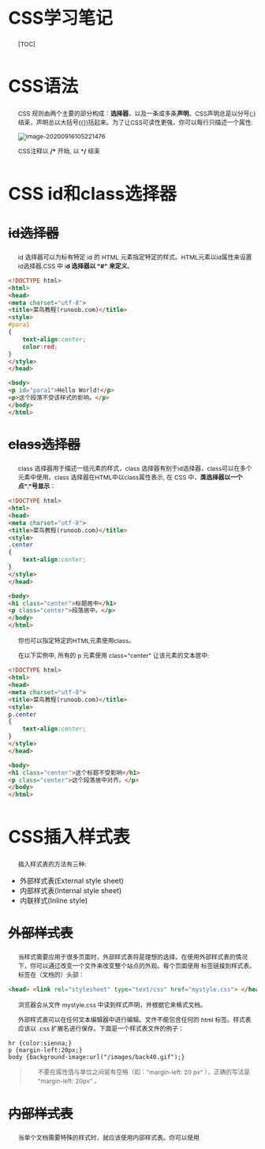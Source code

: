 # CSS学习笔记

[TOC]

# CSS语法

CSS 规则由两个主要的部分构成：**选择器**，以及一条或多条**声明**。CSS声明总是以分号(;)结束，声明总以大括号({})括起来。为了让CSS可读性更强，你可以每行只描述一个属性:

![image-20200916105221476](C:\Users\etan\AppData\Roaming\Typora\typora-user-images\image-20200916105221476.png)

CSS注释以 **/\*** 开始, 以 ***/** 结束

# CSS id和class选择器

## id选择器

id 选择器可以为标有特定 id 的 HTML 元素指定特定的样式。HTML元素以id属性来设置id选择器,CSS 中 i**d 选择器以 "#" 来定义**。

```html
<!DOCTYPE html>
<html>
<head>
<meta charset="utf-8"> 
<title>菜鸟教程(runoob.com)</title> 
<style>
#para1
{
	text-align:center;
	color:red;
} 
</style>
</head>

<body>
<p id="para1">Hello World!</p>
<p>这个段落不受该样式的影响。</p>
</body>
</html>
```

## class选择器

class 选择器用于描述一组元素的样式，class 选择器有别于id选择器，class可以在多个元素中使用。class 选择器在HTML中以class属性表示, 在 CSS 中，**类选择器以一个点"."号显示**：

```html
<!DOCTYPE html>
<html>
<head>
<meta charset="utf-8"> 
<title>菜鸟教程(runoob.com)</title> 
<style>
.center
{
	text-align:center;
}
</style>
</head>

<body>
<h1 class="center">标题居中</h1>
<p class="center">段落居中。</p> 
</body>
</html>
```

你也可以指定特定的HTML元素使用class。

在以下实例中, 所有的 p 元素使用 class="center" 让该元素的文本居中:

```html
<!DOCTYPE html>
<html>
<head>
<meta charset="utf-8"> 
<title>菜鸟教程(runoob.com)</title> 
<style>
p.center
{
	text-align:center;
}
</style>
</head>

<body>
<h1 class="center">这个标题不受影响</h1>
<p class="center">这个段落居中对齐。</p> 
</body>
</html>
```

# CSS插入样式表

插入样式表的方法有三种:

- 外部样式表(External style sheet)
- 内部样式表(Internal style sheet)
- 内联样式(Inline style)

## 外部样式表

当样式需要应用于很多页面时，外部样式表将是理想的选择。在使用外部样式表的情况下，你可以通过改变一个文件来改变整个站点的外观。每个页面使用 <link> 标签链接到样式表。 <link> 标签在（文档的）头部：

```html
<head> <link rel="stylesheet" type="text/css" href="mystyle.css"> </head>
```

浏览器会从文件 mystyle.css 中读到样式声明，并根据它来格式文档。

外部样式表可以在任何文本编辑器中进行编辑。文件不能包含任何的 html 标签。样式表应该以 .css 扩展名进行保存。下面是一个样式表文件的例子：

```
hr {color:sienna;} 
p {margin-left:20px;} 
body {background-image:url("/images/back40.gif");}
```

> 不要在属性值与单位之间留有空格（如："margin-left: 20 px" ），正确的写法是 "margin-left: 20px" 。

## 内部样式表

当单个文档需要特殊的样式时，就应该使用内部样式表。你可以使用 <style> 标签在文档头部定义内部样式表，就像这样:

```
<head> <style> hr {color:sienna;} p {margin-left:20px;} body {background-image:url("images/back40.gif");} </style> </head>
```

## 内联样式

由于要将表现和内容混杂在一起，内联样式会损失掉样式表的许多优势。请慎用这种方法，例如当样式仅需要在一个元素上应用一次时。

要使用内联样式，你需要在相关的标签内使用样式（style）属性。Style 属性可以包含任何 CSS 属性。本例展示如何改变段落的颜色和左外边距：

```
<p style="color:sienna;margin-left:20px">这是一个段落。</p>
```

## 多重样式优先级

一般情况下，优先级如下：

**内联样式）Inline style > （内部样式）Internal style sheet >（外部样式）External style sheet > 浏览器默认样式**

**内联样式 > id 选择器 > 类选择器 = 伪类选择器 = 属性选择器 > 标签选择器 = 伪元素选择器**

# CSS背景图像

默认情况下，背景图像进行平铺**重复**显示，以覆盖整个元素实体.

```html
body {background-image:url('paper.gif');}
```

如果图像只在水平方向平铺 (repeat-x), 页面背景会更好些:

```html
body
{
background-image:url('gradient2.png');
background-repeat:repeat-x;
}
```

如果你不想让图像平铺，你可以使用 background-repeat 属性:

```html
body
{
background-image:url('img_tree.png');
background-repeat:no-repeat;
}
```

利用 background-position 属性改变图像在背景中的位置:

```html
body
{
background-image:url('img_tree.png');
background-repeat:no-repeat;
background-position:right top;
}
```

设置`background-attachment:fixed`属性，使背景图片固定

```html
body 
{
background-image:url('smiley.gif');
background-repeat:no-repeat;
background-attachment:fixed;
}
```

背景属性简写，为了简化这些属性的代码，我们可以将这些属性合并在同一个属性中，背景的简写属性为 "background":

```html
body {background:#ffffff url('img_tree.png') no-repeat right top;}
```

当使用简写属性时，属性值的顺序为：:

- background-color
- background-image
- background-repeat
- background-attachment
- background-position

以上属性无需全部使用，你可以按照页面的实际需要使用.

# CSS文本

## 文本对齐

文本排列属性是用来设置文本的水平对齐方式。文本可居中或对齐到左或右,两端对齐.

当text-align设置为"justify"，每一行被展开为宽度相等，左，右外边距是对齐（如杂志和报纸）。

```html
h1 {text-align:center;}
p.date {text-align:right;}
p.main {text-align:justify;}
```

## 文本修饰

text-decoration 属性用来设置或删除文本的装饰。从设计的角度看 text-decoration属性主要是用来删除链接的下划线：

```
a {text-decoration:none;}
```

也可以这样装饰文字：

```
h1 {text-decoration:overline;/*上划线*/}
h2 {text-decoration:line-through;/*删除线*/}
h3 {text-decoration:underline;/*下划线*/}
```

## 文本转换

文本转换属性是用来指定在一个文本中的大写和小写字母。可用于所有字句变成大写或小写字母，或每个单词的首字母大写。

```
p.uppercase {text-transform:uppercase;}
p.lowercase {text-transform:lowercase;}
p.capitalize {text-transform:capitalize;/*首字母大写*/}
```

## 文本缩进

文本缩进属性是用来指定文本的第一行的缩进。

```
p {text-indent:50px;}
```

# CSS字体

font-family 属性设置文本的字体系列。

font-family 属性应该设置几个字体名称作为一种"后备"机制，如果浏览器不支持第一种字体，他将尝试下一种字体。

**注意**: 如果字体系列的名称超过一个字，它必须用引号，如Font Family："宋体"。

多个字体系列是用一个逗号分隔指明：

```
p{font-family:"Times New Roman", Times, serif;}
```

## 字体大小

font-size 属性设置文本的大小。

字体大小的值可以是绝对或相对的大小。

绝对大小：

- 设置一个指定大小的文本
- 不允许用户在所有浏览器中改变文本大小
- 确定了输出的物理尺寸时绝对大小很有用

相对大小：

- 相对于周围的元素来设置大小
- 允许用户在浏览器中改变文字大小

如果你不指定一个字体的大小，默认大小和普通文本段落一样，是16像素（16px=1em）。

### 设置字体大小像素

设置文字的大小与像素，让您完全控制文字大小：

```
h1 {font-size:40px;}
h2 {font-size:30px;}
p {font-size:14px;}
```

上面的例子可以在 Internet Explorer 9, Firefox, Chrome, Opera, 和 Safari 中通过缩放浏览器调整文本大小。

虽然可以通过浏览器的缩放工具调整文本大小，但是，这种调整是整个页面，而不仅仅是文本

### 用em来设置字体大小

为了避免Internet Explorer 中无法调整文本的问题，许多开发者使用 em 单位代替像素。

em的尺寸单位由W3C建议。

1em和当前字体大小相等。在浏览器中默认的文字大小是16px。

因此，1em的默认大小是16px。可以通过下面这个公式将像素转换为em：**px/16=em**

```
h1 {font-size:2.5em;} /* 40px/16=2.5em */
h2 {font-size:1.875em;} /* 30px/16=1.875em */
p {font-size:0.875em;} /* 14px/16=0.875em */
```

在上面的例子，em的文字大小是与前面的例子中像素一样。不过，如果使用 em 单位，则可以在所有浏览器中调整文本大小。

不幸的是，仍然是IE浏览器的问题。调整文本的大小时，会比正常的尺寸更大或更小。

### 使用百分比和EM组合

在所有浏览器的解决方案中，设置 <body>元素的默认字体大小的是百分比：

```
body {font-size:100%;}
h1 {font-size:2.5em;}
h2 {font-size:1.875em;}
p {font-size:0.875em;}
```

我们的代码非常有效。在所有浏览器中，可以显示相同的文本大小，并允许所有浏览器缩放文本的大小。

# CSS链接

链接的样式，可以用任何CSS属性（如颜色，字体，背景等）。特别的链接，可以有不同的样式，这取决于他们是什么状态。这四个链接状态是：

```
a:link {color:#000000;}      /* 未访问链接*/
a:visited {color:#00FF00;}  /* 已访问链接 */
a:hover {color:#FF00FF;}  /* 鼠标移动到链接上 */
a:active {color:#0000FF;}  /* 鼠标点击时 */
```

当设置为若干链路状态的样式，也有一些顺序规则：

- a:hover 必须跟在 a:link 和 a:visited后面
- a:active 必须跟在 a:hover后面

常见链接样式：

```
a:link {text-decoration:none;}
a:visited {text-decoration:none;}
a:hover {text-decoration:underline;}
a:active {text-decoration:underline;}
```

